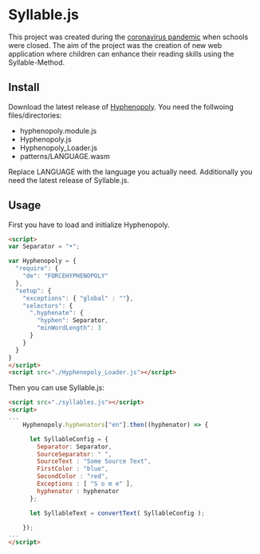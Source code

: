 # Syllable.js
This project was created during the [coronavirus pandemic](https://en.wikipedia.org/wiki/2019%E2%80%9320_coronavirus_pandemic) when schools were closed. The aim of the project was the creation of new web application where children can enhance their reading skills using the Syllable-Method.

## Install
Download the latest release of [Hyphenopoly](https://github.com/mnater/Hyphenopoly). You need the follwoing files/directories:

* hyphenopoly.module.js
* Hyphenopoly.js
* Hyphenopoly_Loader.js
* patterns/LANGUAGE.wasm

Replace LANGUAGE with the language you actually need. Additionally you need the latest release of Syllable.js.

## Usage
First you have to load and initialize Hyphenopoly.
```HTML
<script>
var Separator = "•";

var Hyphenopoly = {
  "require": {
    "de": "FORCEHYPHENOPOLY"
  },
  "setup": {
    "exceptions": { "global" : ""},
    "selectors": {
      ".hyphenate": {
        "hyphen": Separator,
        "minWordLength": 3
      }
    }
  }
}
</script>
<script src="./Hyphenopoly_Loader.js"></script>
```

Then you can use Syllable.js:
```HTML
<script src="./syllables.js"></script>
<script>
...
    Hyphenopoly.hyphenators["en"].then((hyphenator) => {

      let SyllableConfig = {
        Separator: Separator,
        SourceSeparator: " ",
        SourceText : "Some Source Text",
        FirstColor : "blue",
        SecondColor : "red",
        Exceptions : [ "S o m e" ],
        hyphenator : hyphenator
      };

      let SyllableText = convertText( SyllableConfig );

    });
...
</script>
```